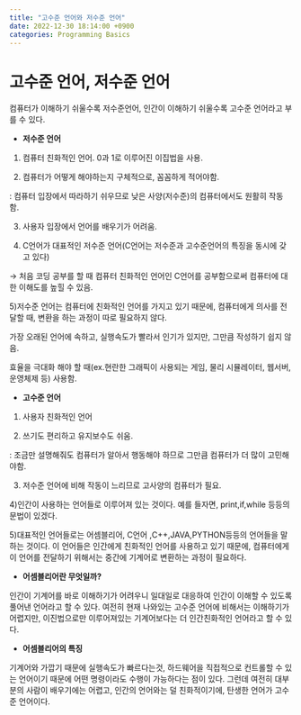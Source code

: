 ```yaml
---
title: "고수준 언어와 저수준 언어"
date: 2022-12-30 18:14:00 +0900
categories: Programming Basics
---
```



# 고수준 언어, 저수준 언어

컴퓨터가 이해하기 쉬울수록 저수준언어, 인간이 이해하기 쉬울수록 고수준 언어라고 부를 수 있다.

- **저수준 언어**

1) 컴퓨터 친화적인 언어. 0과 1로 이루어진 이집법을 사용. 

2) 컴퓨터가 어떻게 해야하는지 구체적으로, 꼼꼼하게 적어야함. 

: 컴퓨터 입장에서 따라하기 쉬우므로 낮은 사양(저수준)의 컴퓨터에서도 원활히 작동함.

3) 사용자 입장에서 언어를 배우기가 어려움.

4) C언어가 대표적인 저수준 언어(C언어는 저수준과 고수준언어의 특징을 동시에 갖고 있다)

→ 처음 코딩 공부를 할 때 컴퓨터 친화적인 언어인 C언어를 공부함으로써 컴퓨터에 대한 이해도를 높힐 수 있음.

5)저수준 언어는 컴퓨터에 친화적인 언어를 가지고 있기 때문에, 컴퓨터에게 의사를 전달할 때, 변환을 하는 과정이 따로 필요하지 않다.

가장 오래된 언어에 속하고, 실행속도가 빨라서 인기가 있지만, 그만큼 작성하기 쉽지 않음.

효율을 극대화 해야 할 때(ex.현란한 그래픽이 사용되는 게임, 물리 시뮬레이터, 웹서버, 운영체제 등) 사용함.

- **고수준 언어**

1) 사용자 친화적인 언어

2) 쓰기도 편리하고 유지보수도 쉬움.

: 조금만 설명해줘도 컴퓨터가 알아서 행동해야 하므로 그만큼 컴퓨터가 더 많이 고민해야함.

3) 저수준 언어에 비해 작동이 느리므로 고사양의 컴퓨터가 필요.

4)인간이 사용하는 언어들로 이루어져 있는 것이다. 예를 들자면, print,if,while 등등의 문법이 있겠다.

5)대표적인 언어들로는 어셈블리어, C언어 ,C++,JAVA,PYTHON등등의 언어들을 말하는 것이다. 이 언어들은 인간에게 친화적인 언어를 사용하고 있기 때문에, 컴퓨터에게 이 언어를 전달하기 위해서는 중간에 기계어로 변환하는 과정이 필요하다.

- **어셈블리어란 무엇일까?**

인간이 기계어를 바로 이해하기가 어려우니 일대일로 대응하여 인간이 이해할 수 있도록 풀어낸 언어라고 할 수 있다. 여전히 현재 나와있는 고수준 언어에 비해서는 이해하기가 어렵지만, 이진법으로만 이루어져있는 기계어보다는 더 인간친화적인 언어라고 할 수 있다.

- **어셈블리어의 특징**

기계어와 가깝기 때문에 실행속도가 빠르다는것, 하드웨어을 직접적으로 컨트롤할 수 있는 언어이기 때문에 어떤 명령이라도 수행이 가능하다는 점이 있다. 그런데 여전히 대부분의 사람이 배우기에는 어렵고, 인간의 언어와는 덜 친화적이기에, 탄생한 언어가 고수준 언어이다.